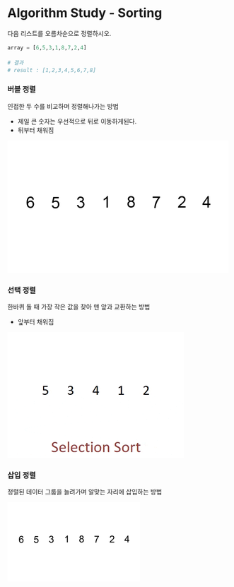 # Algorithm Study - Sorting
다음 리스트를 오름차순으로 정렬하시오.

```py
array = [6,5,3,1,8,7,2,4]

# 결과
# result : [1,2,3,4,5,6,7,8]
```

### 버블 정렬
인접한 두 수를 비교하며 정렬해나가는 방법
- 제일 큰 숫자는 우선적으로 뒤로 이동하게된다.
- 뒤부터 채워짐

![jpg](../img/Bubble-sort.gif)

<!--
```py
def bubble_sort(array):
    n = len(array)
    for i in range(n - 1):
        for j in range(n - i - 1):
            tmp = 0
            if array[j] > array[j + 1]:
                tmp = array[j]
                array[j] = array[j + 1]
                array[j + 1] = tmp
        print(array)
```
-->

### 선택 정렬
한바퀴 돌 때 가장 작은 값을 찾아 맨 앞과 교환하는 방법
- 앞부터 채워짐

![jpg](../img/Selection-Sort-Gif.gif)

<!--
```py
def selection_sort(array):
	n = len(array)
	for i in range(n):
		min = i
        tmp = 0
		for j in range(i + 1, n):
			if array[j] < array[min]:
				min = j
        tmp = array[i]
        array[i] = array[min]
        array[min] = tmp
		print(array)
```
-->

### 삽입 정렬
정렬된 데이터 그룹을 늘려가며 알맞는 자리에 삽입하는 방법

![jpg](../img/Insertion-sort-example-300px.gif)

<!--
```py
def insertion_sort(array):
	n = len(array)
	for i in range(1, n):
		for j in range(i, 0, - 1):
            tmp = 0
			if array[j - 1] > array[j]:
                tmp = array[j]
                array[j] = array[j - 1]
                array[j - 1] = tmp
		print(array)
```
-->